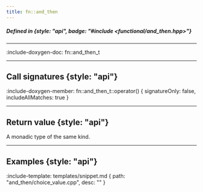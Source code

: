 ```yaml
---
title: fn::and_then
---
```


##### Defined in {style: "api", badge: "#include <functional/and_then.hpp>"}

---

:include-doxygen-doc: fn::and_then_t

---

## Call signatures {style: "api"}
:include-doxygen-member: fn::and_then_t::operator() { signatureOnly: false, includeAllMatches: true }

---

## Return value {style: "api"}
A monadic type of the same kind.

---

## Examples {style: "api"}

:include-template: templates/snippet.md {
    path:  "and_then/choice_value.cpp", 
    desc:  ""
}
